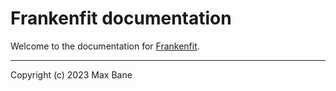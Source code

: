 # Frankenfit documentation

Welcome to the documentation for
[Frankenfit](https://github.com/maxbane/frankenfit).

---------------------------
Copyright (c) 2023 Max Bane

